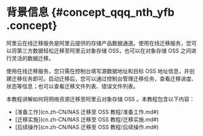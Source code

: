 # 背景信息 {#concept_qqq_nth_yfb .concept}

阿里云在线迁移服务是阿里云提供的存储产品数据通道。使用在线迁移服务，您可以将第三方数据轻松迁移至阿里云对象存储 OSS，也可以在对象存储 OSS 之间进行灵活的数据迁移。

使用在线迁移服务，您只需在控制台填写源数据地址和目标 OSS 地址信息，并创建迁移任务即可。启动迁移后，您可以通过控制台管理迁移任务，查看迁移进度、状态等信息；也可以查看迁移文件列表、错误文件列表。

本教程讲解如何将网络资源迁移至阿里云对象存储 OSS 。本教程包含以下内容：

-   [准备工作](cn.zh-CN/NAS 迁移至 OSS 教程/准备工作.md#)
-   [迁移实施](cn.zh-CN/NAS 迁移至 OSS 教程/迁移实施.md#)
-   [后续操作](cn.zh-CN/NAS 迁移至 OSS 教程/后续操作.md#)

